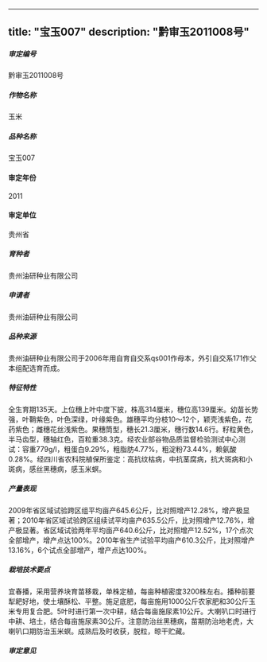 
---
title: "宝玉007"
description: "黔审玉2011008号"
---
##### 审定编号 
黔审玉2011008号

##### 作物名称
玉米

##### 品种名称
宝玉007

#### 审定年份
2011	

#### 审定单位
贵州省

##### 育种者
贵州油研种业有限公司

##### 申请者
贵州油研种业有限公司

##### 品种来源
贵州油研种业有限公司于2006年用自育自交系qs001作母本，外引自交系171作父本组配选育而成。

##### 特征特性
全生育期135天。上位穗上叶中度下披，株高314厘米，穗位高139厘米。幼苗长势强，叶鞘紫色，叶色深绿，叶缘紫色。雄穗平均分枝10～12个，颖壳浅紫色，花药紫色；雌穗花丝浅紫色。果穗筒型，穗长21.3厘米，穗行数14.6行。籽粒黄色，半马齿型，穗轴红色，百粒重38.3克。经农业部谷物品质监督检验测试中心测试：容重779g/l，粗蛋白9.29%，粗脂肪4.77%，粗淀粉73.44%，赖氨酸0.28%。经四川省农科院植保所鉴定：高抗纹枯病，中抗茎腐病，抗大斑病和小斑病，感丝黑穗病，感玉米螟。

##### 产量表现
2009年省区域试验跨区组平均亩产645.6公斤，比对照增产12.28%，增产极显著；2010年省区域试验跨区组续试平均亩产635.5公斤，比对照增产12.76%，增产极显著。省区域试验两年平均亩产640.6公斤，比对照增产12.52%，17个点次全部增产，增产点达100%。2010年省生产试验平均亩产610.3公斤，比对照增产13.16%，6个试点全部增产，增产点达100%。

##### 栽培技术要点
宜春播，采用营养块育苗移栽，单株定植，每亩种植密度3200株左右。播种前要犁耙好地，使土壤酥松、平整。施足底肥，每亩施用1000公斤农家肥和30公斤玉米专用复合肥。5叶时进行第一次中耕，结合每亩施尿素10公斤。大喇叭口时进行中耕、培土，结合每亩施尿素30公斤。注意防治丝黑穗病，苗期防治地老虎，大喇叭口期防治玉米螟。成熟后及时收获，脱粒，晾干贮藏。

##### 审定意见



